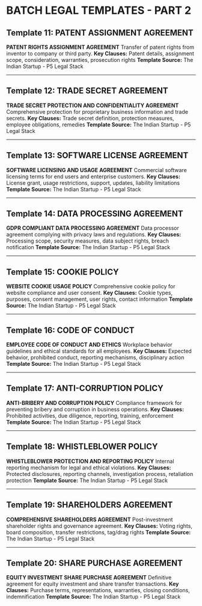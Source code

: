 # BATCH LEGAL TEMPLATES - PART 2

## Template 11: PATENT ASSIGNMENT AGREEMENT
**PATENT RIGHTS ASSIGNMENT AGREEMENT**
Transfer of patent rights from inventor to company or third party.
**Key Clauses:** Patent details, assignment scope, consideration, warranties, prosecution rights
**Template Source:** The Indian Startup - P5 Legal Stack

---

## Template 12: TRADE SECRET AGREEMENT
**TRADE SECRET PROTECTION AND CONFIDENTIALITY AGREEMENT**
Comprehensive protection for proprietary business information and trade secrets.
**Key Clauses:** Trade secret definition, protection measures, employee obligations, remedies
**Template Source:** The Indian Startup - P5 Legal Stack

---

## Template 13: SOFTWARE LICENSE AGREEMENT
**SOFTWARE LICENSING AND USAGE AGREEMENT**
Commercial software licensing terms for end users and enterprise customers.
**Key Clauses:** License grant, usage restrictions, support, updates, liability limitations
**Template Source:** The Indian Startup - P5 Legal Stack

---

## Template 14: DATA PROCESSING AGREEMENT
**GDPR COMPLIANT DATA PROCESSING AGREEMENT**
Data processor agreement complying with privacy laws and regulations.
**Key Clauses:** Processing scope, security measures, data subject rights, breach notification
**Template Source:** The Indian Startup - P5 Legal Stack

---

## Template 15: COOKIE POLICY
**WEBSITE COOKIE USAGE POLICY**
Comprehensive cookie policy for website compliance and user consent.
**Key Clauses:** Cookie types, purposes, consent management, user rights, contact information
**Template Source:** The Indian Startup - P5 Legal Stack

---

## Template 16: CODE OF CONDUCT
**EMPLOYEE CODE OF CONDUCT AND ETHICS**
Workplace behavior guidelines and ethical standards for all employees.
**Key Clauses:** Expected behavior, prohibited conduct, reporting mechanisms, disciplinary action
**Template Source:** The Indian Startup - P5 Legal Stack

---

## Template 17: ANTI-CORRUPTION POLICY
**ANTI-BRIBERY AND CORRUPTION POLICY**
Compliance framework for preventing bribery and corruption in business operations.
**Key Clauses:** Prohibited activities, due diligence, reporting, training, enforcement
**Template Source:** The Indian Startup - P5 Legal Stack

---

## Template 18: WHISTLEBLOWER POLICY
**WHISTLEBLOWER PROTECTION AND REPORTING POLICY**
Internal reporting mechanism for legal and ethical violations.
**Key Clauses:** Protected disclosures, reporting channels, investigation process, retaliation protection
**Template Source:** The Indian Startup - P5 Legal Stack

---

## Template 19: SHAREHOLDERS AGREEMENT
**COMPREHENSIVE SHAREHOLDERS AGREEMENT**
Post-investment shareholder rights and governance agreement.
**Key Clauses:** Voting rights, board composition, transfer restrictions, tag/drag rights
**Template Source:** The Indian Startup - P5 Legal Stack

---

## Template 20: SHARE PURCHASE AGREEMENT
**EQUITY INVESTMENT SHARE PURCHASE AGREEMENT**
Definitive agreement for equity investment and share transfer transactions.
**Key Clauses:** Purchase terms, representations, warranties, closing conditions, indemnification
**Template Source:** The Indian Startup - P5 Legal Stack
